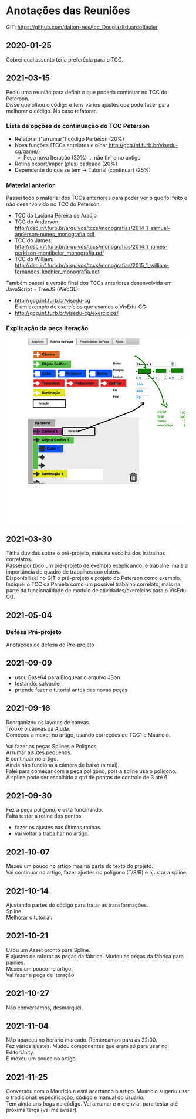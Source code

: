 # Anotações das Reuniões

GIT: <https://github.com/dalton-reis/tcc_DouglasEduardoBauler>  

## 2020-01-25

Cobrei qual assunto teria preferêcia para o TCC.  

## 2021-03-15

Pediu uma reunião para definir o que poderia continuar no TCC do Peterson.  
Disse que olhou o código e tens vários ajustes que pode fazer para melhorar o código. No caso refatorar.  

### Lista de opções de continuação do TCC Peterson

- Refatorar ("arrumar") código Perteson (20%)  
- Nova funções (TCCs anteiores e olhar <http://gcg.inf.furb.br/visedu-cg/game/>)
  - Peça nova Iteração (30%) ... não tinha no antigo  
- Rotina export/impor (plus) cadeado (20%)  
- Dependente do que se tem -> Tutorial (continuar) (25%)  

### Material anterior

Passei todo o material dos TCCs anteriores para poder ver o que foi feito e não desenvolvido no TCC do Peterson.  

- TCC da Luciana Pereira de Araújo  
- TCC do Anderson: <http://dsc.inf.furb.br/arquivos/tccs/monografias/2014_1_samuel-anderson-nunes_monografia.pdf>  
- TCC do James: <http://dsc.inf.furb.br/arquivos/tccs/monografias/2014_1_james-perkison-montibeler_monografia.pdf>  
- TCC do William: <http://dsc.inf.furb.br/arquivos/tccs/monografias/2015_1_william-fernandes-koehler_monografia.pdf>  

Também passei a versão final dos TCCs anteriores desenvolvida em JavaScript + TreeJS (WebGL):  

- <http://gcg.inf.furb.br/visedu-cg>  
E um exemplo de exercícios que usamos o VisEdu-CG:  
- <http://gcg.inf.furb.br/visedu-cg/exercicios/>  

### Explicação da peça Iteração

![Peça de Iteração](pecaIteracao.png "Peça de Iteração")  

## 2021-03-30

Tinha dúvidas sobre o pré-projeto, mais na escolha dos trabalhos correlatos.  
Passei por todo um pré-projeto de exemplo exeplicando, e trabalhei mais a importância do quadro de trabalhos correlatos.  
Disponibilizei no GIT o pré-projeto e projeto do Peterson como exemplo.  
Indiquei o TCC da Pamela como um possível trabalho correlato, mais na parte da funcionalidade de módulo de atividades/exercícios para o VisEdu-CG.  

## 2021-05-04

### Defesa Pré-projeto

[Anotações de defesa do Pré-projeto](./tcc_DouglasEduardoBauler_2021-05-04_PreProjeto_Defesa.md)  

## 2021-09-09

- usou Base64 para Bloquear o arquivo JSon  
- testando: salvar/ler  
- prtende fazer o tutorial antes das novas peças  

## 2021-09-16

Reorganizou os layouts de canvas.  
Trouxe o canvas da Ajuda.  
Começou a mexer no artigo, usando correções de TCC1 e Mauricio.  

Vai fazer as peças Splines e Polignos.  
Arrumar ajsutes pequenos.  
E continuar no artigo.  
Ainda não funciona a câmera de baixo (a real).  
Falei para começar com a peça poligono, pois a spline usa o poligono.  
A spline pode ser escolhido a qtd de pontos de controle de 3 até 6.  

## 2021-09-30

Fez a peça poligono, e está funcinando.  
Falta testar a rotina dos pontos.  

- fazer os ajustes nas últimas rotinas.  
- vai voltar a trabalhar no artigo.  

## 2021-10-07

Mexeu um pouco no artigo mas na parte do texto do projeto.  
Vai continuar no artigo, fazer ajustes no poligono (T/S/R) e ajustar a spline.  

## 2021-10-14

Ajustando partes do código para tratar as transformações.  
Spline.  
Melhorar o tutorial.  

## 2021-10-21

Usou um Asset pronto para Spline.  
E ajustes de raforar as peças da fábrica. Mudou as peças da fábrica para painies.  
Mexeu um pouco no artigo.  
Vai fazer a peça de Iteração.  

## 2021-10-27

Não conversamos, desmarquei.  

## 2021-11-04

Não aparceu no horário marcado. Remarcamos para as 22:00.  
Fez vários ajustes. Mudou componentes que eram só para usar no EditorUnity.  
E mexeu um pouco no artigo.  

## 2021-11-25

Conversou com o Maurício e está acertando o artigo. Muarício sugeriu usar o tradicional: especificação, código e manual do usuário.  
Tem ainda uns *bugs* no código. Vai arrumar e me enviar para testar até próxima terça (vai me avisar).  
